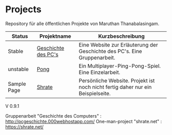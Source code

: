 # Projects
Repository für alle öffentlichen Projekte von Maruthan Thanabalasingam.

|Status| Projektname | Kurzbeschreibung |
| ------ | ------ | ------ |
| Stable | [Geschichte des PC's][pc-history]| Eine Website zur Erläuterung der Geschichte des PC's. Eine Gruppenarbeit. 
| unstable | [Pong][pong] | Ein Multiplayer-Ping-Pong-Spiel. Eine Einzelarbeit.|
| Sample Page | [Shrate][shrate] | Persönliche Website. Projekt ist noch nicht fertig daher nur ein Beispielseite. |

V 0.9.1


   [pc-history]:<https://github.com/maruthan4r/projects/blob/main/Gruppenarbeit-website-main.zip>
   [shrate]:<https://shrate.net>
   [pong]:<https://github.com/maruthan4r/projects/tree/main/Python/Game_01_Pong>


Gruppenarbeit "Geschichte des Computers"  : http://pcgeschichte.000webhostapp.com/
One-man-project "shrate.net"              : https://shrate.net/

